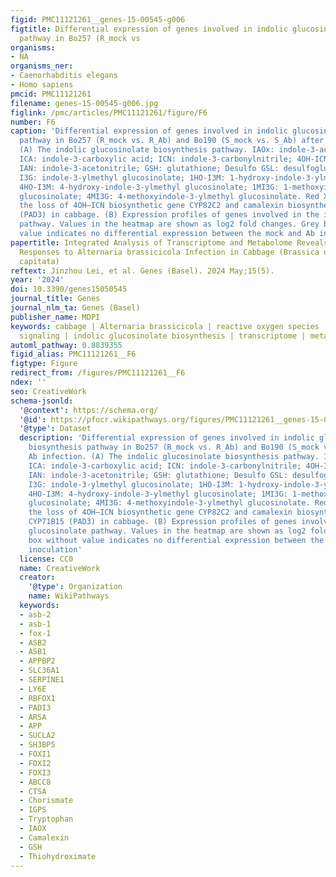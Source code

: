 ```yaml
---
figid: PMC11121261__genes-15-00545-g006
figtitle: Differential expression of genes involved in indolic glucosinolate biosynthesis
  pathway in Bo257 (R_mock vs
organisms:
- NA
organisms_ner:
- Caenorhabditis elegans
- Homo sapiens
pmcid: PMC11121261
filename: genes-15-00545-g006.jpg
figlink: /pmc/articles/PMC11121261/figure/F6
number: F6
caption: 'Differential expression of genes involved in indolic glucosinolate biosynthesis
  pathway in Bo257 (R_mock vs. R_Ab) and Bo190 (S_mock vs. S_Ab) after Ab infection.
  (A) The indolic glucosinolate biosynthesis pathway. IAOx: indole-3-acetaldoxime;
  ICA: indole-3-carboxylic acid; ICN: indole-3-carbonylnitrile; 4OH-ICN: 4-hydroxy-indole-3-carbonylnitrile;
  IAN: indole-3-acetonitrile; GSH: glutathione; Desulfo GSL: desulfoglucosinolate;
  I3G: indole-3-ylmethyl glucosinolate; 1HO-I3M: 1-hydroxy-indole-3-ylmethyl glucosinolate;
  4HO-I3M: 4-hydroxy-indole-3-ylmethyl glucosinolate; 1MI3G: 1-methoxyindole-3-ylmethyl
  glucosinolate; 4MI3G: 4-methoxyindole-3-ylmethyl glucosinolate. Red X symbol indicates
  the loss of 4OH–ICN biosynthetic gene CYP82C2 and camalexin biosynthetic gene CYP71B15
  (PAD3) in cabbage. (B) Expression profiles of genes involved in the indolic glucosinolate
  pathway. Values in the heatmap are shown as log2 fold changes. Grey box without
  value indicates no differential expression between the mock and Ab inoculation'
papertitle: Integrated Analysis of Transcriptome and Metabolome Reveals Differential
  Responses to Alternaria brassicicola Infection in Cabbage (Brassica oleracea var.
  capitata)
reftext: Jinzhou Lei, et al. Genes (Basel). 2024 May;15(5).
year: '2024'
doi: 10.3390/genes15050545
journal_title: Genes
journal_nlm_ta: Genes (Basel)
publisher_name: MDPI
keywords: cabbage | Alternaria brassicicola | reactive oxygen species | jasmonic acid
  signaling | indolic glucosinolate biosynthesis | transcriptome | metabolome
automl_pathway: 0.8839355
figid_alias: PMC11121261__F6
figtype: Figure
redirect_from: /figures/PMC11121261__F6
ndex: ''
seo: CreativeWork
schema-jsonld:
  '@context': https://schema.org/
  '@id': https://pfocr.wikipathways.org/figures/PMC11121261__genes-15-00545-g006.html
  '@type': Dataset
  description: 'Differential expression of genes involved in indolic glucosinolate
    biosynthesis pathway in Bo257 (R_mock vs. R_Ab) and Bo190 (S_mock vs. S_Ab) after
    Ab infection. (A) The indolic glucosinolate biosynthesis pathway. IAOx: indole-3-acetaldoxime;
    ICA: indole-3-carboxylic acid; ICN: indole-3-carbonylnitrile; 4OH-ICN: 4-hydroxy-indole-3-carbonylnitrile;
    IAN: indole-3-acetonitrile; GSH: glutathione; Desulfo GSL: desulfoglucosinolate;
    I3G: indole-3-ylmethyl glucosinolate; 1HO-I3M: 1-hydroxy-indole-3-ylmethyl glucosinolate;
    4HO-I3M: 4-hydroxy-indole-3-ylmethyl glucosinolate; 1MI3G: 1-methoxyindole-3-ylmethyl
    glucosinolate; 4MI3G: 4-methoxyindole-3-ylmethyl glucosinolate. Red X symbol indicates
    the loss of 4OH–ICN biosynthetic gene CYP82C2 and camalexin biosynthetic gene
    CYP71B15 (PAD3) in cabbage. (B) Expression profiles of genes involved in the indolic
    glucosinolate pathway. Values in the heatmap are shown as log2 fold changes. Grey
    box without value indicates no differential expression between the mock and Ab
    inoculation'
  license: CC0
  name: CreativeWork
  creator:
    '@type': Organization
    name: WikiPathways
  keywords:
  - asb-2
  - asb-1
  - fox-1
  - ASB2
  - ASB1
  - APPBP2
  - SLC36A1
  - SERPINE1
  - LY6E
  - RBFOX1
  - PADI3
  - ARSA
  - APP
  - SUCLA2
  - SH3BP5
  - FOXI1
  - FOXI2
  - FOXI3
  - ABCC8
  - CTSA
  - Chorismate
  - IGPS
  - Tryptophan
  - IAOX
  - Camalexin
  - GSH
  - Thiohydroximate
---
```

